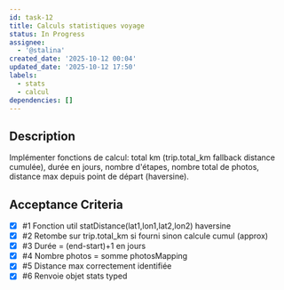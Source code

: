 ```yaml
---
id: task-12
title: Calculs statistiques voyage
status: In Progress
assignee:
  - '@stalina'
created_date: '2025-10-12 00:04'
updated_date: '2025-10-12 17:50'
labels:
  - stats
  - calcul
dependencies: []
---
```


## Description

<!-- SECTION:DESCRIPTION:BEGIN -->
Implémenter fonctions de calcul: total km (trip.total_km fallback distance cumulée), durée en jours, nombre d'étapes, nombre total de photos, distance max depuis point de départ (haversine).
<!-- SECTION:DESCRIPTION:END -->

## Acceptance Criteria
<!-- AC:BEGIN -->
- [x] #1 Fonction util statDistance(lat1,lon1,lat2,lon2) haversine
- [x] #2 Retombe sur trip.total_km si fourni sinon calcule cumul (approx)
- [x] #3 Durée = (end-start)+1 en jours
- [x] #4 Nombre photos = somme photosMapping
- [x] #5 Distance max correctement identifiée
- [x] #6 Renvoie objet stats typed
<!-- AC:END -->
